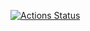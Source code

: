 [![Actions Status](https://github.com/thasneemmanaf/the-red-cinemas-mern-project/workflows/TheREDCinemas%20server/badge.svg)](https://github.com/thasneemmanaf/the-red-cinemas-mern-project/actions)
